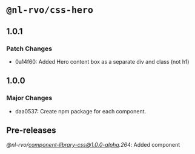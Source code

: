 # `@nl-rvo/css-hero`

## 1.0.1

### Patch Changes

- 0a14f60: Added Hero content box as a separate div and class (not h1)

## 1.0.0

### Major Changes

- daa0537: Create npm package for each component.

## Pre-releases

_@nl-rvo/component-library-css@1.0.0-alpha.264_:
Added component
